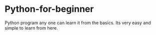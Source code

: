 # Python-for-beginner
Python program any one can learn it from the basics. Its very easy and simple to learn from here.
